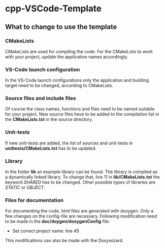 # cpp-VSCode-Template

## What to change to use the template

### CMakeLists

CMakeLists are used for compiling the code. For the CMakeLists to work with your project, update the application names accordingly.

### VS-Code launch configuration

In the VS-Code launch configurations only the application and building target need to be changed, according to CMakeLists.

### Source files and include files

Of course the class names, functions and files need to be named suitable for your project. New source files have to be added to the compilation list in the **CMakeLists.txt** in the source directory.

### Unit-tests

If new unit-tests are added, the list of sources and unit-tests in **unittests/CMakeLists.txt** has to be updated.

### Library

In the folder **lib** an example library can be found. The library is compiled as a dynamically linked library. To change that, line 11 in **lib/CMakeLists.txt** the keyword *SHARED* has to be changed. Other possible types of libraries are *STATIC* or *OBJECT*.

### Files for documentation

For documenting the code, html files are generated with doxygen. Only a few changes on the config-file are necessary. Following modification need to be made in the **doc/doygen/doxygenConfig** file:
- Set correct project name: line 45

This modifications can also be made with the Doxywizard.

